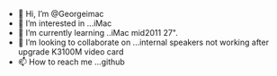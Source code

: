 - 👋 Hi, I’m @Georgeimac
- 👀 I’m interested in ...iMac
- 🌱 I’m currently learning ..iMac mid2011 27".
- 💞️ I’m looking to collaborate on ...internal speakers not working after upgrade K3100M video card
- 📫 How to reach me ...github

<!---
Georgeimac/Georgeimac is a ✨ special ✨ repository because its `README.md` (this file) appears on your GitHub profile.
You can click the Preview link to take a look at your changes.
--->

